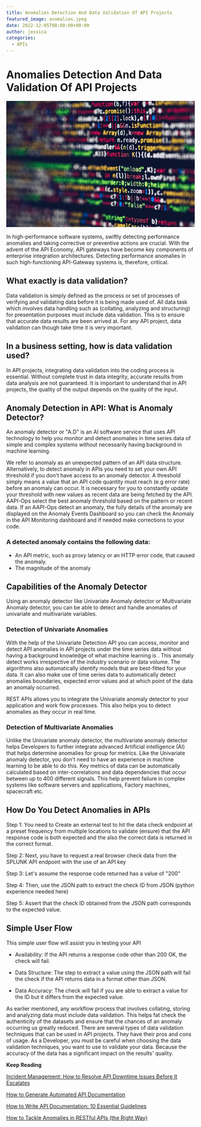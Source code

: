 ```yaml
---
title: Anomalies Detection And Data Validation Of API Projects
featured_image: anomalies.jpeg
date: 2022-12-05T08:00:00+00:00
author: jessica
categories:
  - APIs
--- 
```


# Anomalies Detection And Data Validation Of API Projects

![Anomalies](anomalies.jpeg)

In high-performance software systems, swiftly detecting performance anomalies and taking corrective or preventive actions are crucial. With the advent of the API Economy, API gateways have become key components of enterprise integration architectures. Detecting performance anomalies in such high-functioning API-Gateway systems is, therefore, critical.

## What exactly is data validation?

Data validation is simply defined as the process or set of processes of verifying and validating data before it is being made used of. All data task which involves data handling such as (collating, analyzing and structuring) for presentation purposes must include data validation. This is to ensure that accurate data results are been arrived at.  For any API project, data validation can though take time it is very important.

## In a business setting, how is data validation used?

In API projects, integrating data validation into the coding process is essential. Without complete trust in data integrity, accurate results from data analysis are not guaranteed. It is important to understand that in API projects, the quality of the output depends on the quality of the input.

## Anomaly Detection in API: What is Anomaly Detector?

An anomaly detector or  "A.D" is an AI software service that uses API technology to help you monitor and detect anomalies in time series data of simple and complex systems without necessarily having background in machine learning.

We refer to anomaly as an unexpected pattern of an API data structure. Alternatively, to detect anomaly in APIs you need to set your own API threshold if you don't have access to an anomaly detector. A threshold simply means a value that an API code quantity must reach (e.g error rate) before an anomaly can occur. It is necessary for you to constantly update your threshold with new values as recent data are being fetched by the API.  AAPI-Ops select the best anomaly threshold based on the pattern or recent data. If an AAPI-Ops detect an anomaly, the fully details of the anomaly are displayed on the Anomaly Events Dashboard so you can check the Anomaly in the API Monitoring dashboard and if needed make corrections to your code.

### A detected anomaly contains the following data:

- An API metric, such as proxy latency or an HTTP error code, that caused the anomaly.
- The magnitude of the anomaly
  
## Capabilities of the Anomaly Detector

Using an anomaly detector like Univariate Anomaly detector or Multivariate Anomaly detector, you can be able to detect and handle anomalies of univariate and multivariate variables.

### Detection of Univariate Anomalies

With the help of the Univariate Detection API you can access, monitor and detect API anomalies in API projects under the time series data without having a background knowledge of what machine learning is . This anomaly detect works irrespective of the industry scenario or data volume. The algorithms also automatically identify models that are best-fitted for your data. It can also make use of time series data to automatically detect anomalies boundaries, expected error values and at which point of the data an anomaly occurred. 

REST APIs allows you to integrate the Univariate anomaly detector to your application and work flow processes. This also helps you to detect anomalies as they occur in real time. 

### Detection of Multivariate Anomalies

Unlike the Univariate anomaly detector, the multivariate anomaly detector helps Developers to further integrate advanced Artificial intelligence (AI) that helps determine anomalies for group for metrics. Like the Univariate anomaly detector, you don't need to have an experience in machine learning to be able to do this. Key metrics of data can be automatically calculated based on inter-correlations and data dependencies that occur between up to 400 different signals. This help prevent failure in complex systems like software servers and applications, Factory machines, spacecraft etc.

## How Do You Detect Anomalies in APIs

Step 1: You need to Create an external test to hit the data check endpoint at a preset frequency from multiple locations to validate (ensure) that the API response code is both expected and the also the correct data is returned in the correct format.

Step 2: Next, you have to request a real browser check data from the SPLUNK API endpoint with the use of an API key

Step 3: Let's assume the response code returned has a value of "200"

Step 4: Then, use the JSON path to extract the check ID from JSON (python experience needed here)

Step 5: Assert that the check ID obtained from the JSON path corresponds to the expected value.

## Simple User Flow
This simple user flow will assist you in testing your API

- Availability: If the API returns a response code other than 200 OK, the check will fail. 

- Data Structure: The step to extract a value using the JSON path will fail the check if the API returns data in a format other than JSON. 

- Data Accuracy: The check will fail if you are able to extract a value for the ID but it differs from the expected value. 

As earlier mentioned, any workflow process that involves collating, storing and analyzing data must include data validation. This helps fat check the authenticity of the datasets and ensure that the chances of an anomaly occurring us greatly reduced. There are several types of data validation techniques that can be used in API projects. They have their pros and cons of usage. As a Developer, you must be careful when choosing the data validation techniques, you want to use to validate your data. Because the accuracy of the data has a significant impact on the results' quality.

**Keep Reading**

[Incident Management: How to Resolve API Downtime Issues Before It Escalates](https://apitoolkit.io/blog/api-downtime/)

[How to Generate Automated API Documentation](https://apitoolkit.io/blog/how-to-generate-automated-api-documentation/)

[How to Write API Documentation: 10 Essential Guidelines](https://apitoolkit.io/blog/how-to-write-api-docs/)

[How to Tackle Anomalies in RESTful APIs (the Right Way)](https://apitoolkit.io/blog/anomalies-in-restful-apis/)
